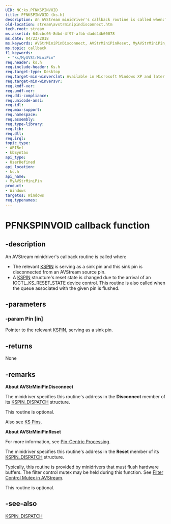 ```yaml
---
UID: NC:ks.PFNKSPINVOID
title: PFNKSPINVOID (ks.h)
description: An AVStream minidriver's callback routine is called when:The relevant KSPIN is serving as a sink pin and this sink pin is disconnected from an AVStream source pin.A KSPIN structure's reset state is changed due to the arrival of an IOCTL_KS_RESET_STATE device control. This routine is also called when the queue associated with the given pin is flushed.
old-location: stream\avstrminipindisconnect.htm
tech.root: stream
ms.assetid: 64bcbc05-8dbd-4f97-afbb-dadd44b60078
ms.date: 04/23/2018
ms.keywords: AVStrMiniPinDisconnect, AVStrMiniPinReset, MyAVStrMiniPin, MyAVStrMiniPin routine [Streaming Media Devices], PFNKSPINVOID, avstclbk_7d4db969-3c67-4f42-9b06-723964af1147.xml, ks/MyAVStrMiniPin, stream.avstrminipindisconnect
ms.topic: callback
f1_keywords:
 - "ks/MyAVStrMiniPin"
req.header: ks.h
req.include-header: Ks.h
req.target-type: Desktop
req.target-min-winverclnt: Available in Microsoft Windows XP and later operating systems and DirectX 8.0 and later DirectX versions.
req.target-min-winversvr: 
req.kmdf-ver: 
req.umdf-ver: 
req.ddi-compliance: 
req.unicode-ansi: 
req.idl: 
req.max-support: 
req.namespace: 
req.assembly: 
req.type-library: 
req.lib: 
req.dll: 
req.irql: 
topic_type:
- APIRef
- kbSyntax
api_type:
- UserDefined
api_location:
- ks.h
api_name:
- MyAVStrMiniPin
product:
- Windows
targetos: Windows
req.typenames: 
---
```


# PFNKSPINVOID callback function


## -description


An AVStream minidriver's callback routine is called when:
<ul>
<li>The relevant <a href="https://docs.microsoft.com/windows-hardware/drivers/ddi/content/ks/ns-ks-_kspin">KSPIN</a> is serving as a sink pin and this sink pin is disconnected from an AVStream source pin.</li>
<li>A <a href="https://docs.microsoft.com/windows-hardware/drivers/ddi/content/ks/ns-ks-_kspin">KSPIN</a> structure's reset state is changed due to the arrival of an IOCTL_KS_RESET_STATE device control. This routine is also called when the queue associated with the given pin is flushed. </li>
</ul>

## -parameters




### -param Pin [in]

Pointer to the relevant <a href="https://docs.microsoft.com/windows-hardware/drivers/ddi/content/ks/ns-ks-_kspin">KSPIN</a>, serving as a sink pin.


## -returns



None




## -remarks



<b>About AVStrMiniPinDisconnect</b>

The minidriver specifies this routine's address in the <b>Disconnect</b> member of its <a href="https://docs.microsoft.com/windows-hardware/drivers/ddi/content/ks/ns-ks-_kspin_dispatch">KSPIN_DISPATCH</a> structure.

This routine is optional.

Also see <a href="https://docs.microsoft.com/windows-hardware/drivers/stream/ks-pins">KS Pins</a>.

<b>About AVStrMiniPinReset</b>

For more information, see <a href="https://docs.microsoft.com/windows-hardware/drivers/stream/pin-centric-processing">Pin-Centric Processing</a>.

The minidriver specifies this routine's address in the <b>Reset</b> member of its <a href="https://docs.microsoft.com/windows-hardware/drivers/ddi/content/ks/ns-ks-_kspin_dispatch">KSPIN_DISPATCH</a> structure.

Typically, this routine is provided by minidrivers that must flush hardware buffers. The filter control mutex may be held during this function. See <a href="https://docs.microsoft.com/windows-hardware/drivers/stream/filter-control-mutex-in-avstream">Filter Control Mutex in AVStream</a>.

This routine is optional.




## -see-also




<a href="https://docs.microsoft.com/windows-hardware/drivers/ddi/content/ks/ns-ks-_kspin_dispatch">KSPIN_DISPATCH</a>
 

 

